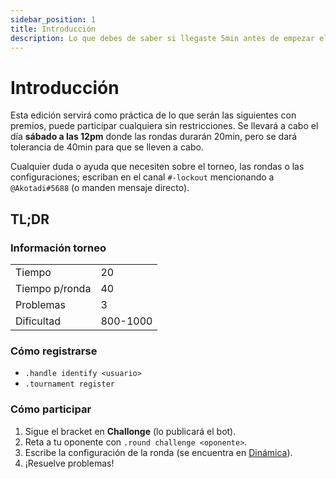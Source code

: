 ```yaml
---
sidebar_position: 1
title: Introducción
description: Lo que debes de saber si llegaste 5min antes de empezar el torneo.
---
```


# Introducción

Esta edición servirá como práctica de lo que serán las siguientes con premios, puede participar cualquiera sin restricciones. Se llevará a cabo el día **sábado a las 12pm** donde las rondas durarán 20min, pero se dará tolerancia de 40min para que se lleven a cabo.

Cualquier duda o ayuda que necesiten sobre el torneo, las rondas o las configuraciones; escriban en el canal `#-lockout` mencionando a `@Akotadi#5688` (o manden mensaje directo).

## TL;DR

### Información torneo

|                 |                        |
|-----------------|------------------------|
| Tiempo          |           20           |
| Tiempo p/ronda  |           40           |
| Problemas       |            3           |
| Dificultad      |        800-1000        |

### Cómo registrarse

* `.handle identify <usuario>`
* `.tournament register`

### Cómo participar

1. Sigue el bracket en **Challonge** (lo publicará el bot).
2. Reta a tu oponente con `.round challenge <oponente>`.
3. Escribe la configuración de la ronda (se encuentra en [Dinámica](/docs/arena-0/dynamic)).
4. ¡Resuelve problemas!
